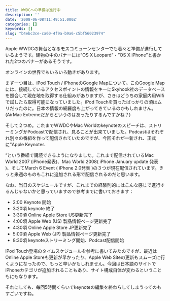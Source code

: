 ```yaml
---
title: WWDCへの準備は進行中
description: ''
date: '2008-06-08T11:49:51.000Z'
categories: []
keywords: []
slug: "b4ebc3ce-ca60-4f9a-b9a6-c5bf56023974"
---
```

Apple WWDCの舞台となるモスコミューンセンターでも着々と準備が進行しているようです。建物の中のバナーには”OS X Leopard”・”OS X iPhone”と書かれた2つのバナーがあるそうです。

オンラインの世界でもいろいろ動きがあります。

まず一つ目は、iPod Touch / iPhoneのGoogle Mapについて。このGoogle Mapには、接続しているアクセスポイントの情報をキーにSkyhook社のデータベースを照合して現在地を取得する仕組みがありますが、さきほどうちの家庭内用Wifiで試したら取得可能になっていました。iPod Touchを買ったばっかりの頃はムリだったのに。日本の情報の網羅度も上がってきているのかもしれません。(AirMac Extremeだからというのはあったりするんですかね？)

そして２つめ。これまでWWDCやMac Worldのkeynoteのスピーチは、ストリーミングかPodcastで配信され、見ることが出来ていました。Podcastはそれぞれ別々の番組を作って配信されていたのですが、今回それが一新され、正式に”Apple Keynotes

“という番組で購読できるようになりました。これまで配信されているMac World 2007 (iPhone発表)、Mac World 2008( iPhone January update 発表 )、そしてMarch 6 Event ( iPhone 2.0発表 )の３つが現在配信されています。きっと来週のものもこれに追加される形で配信されるのだと思います。

なお、当日のスケジュールですが、これまでの経験則的にはこんな感じで進行するんじゃないかと思っていますので参考までに書いておきます：

*   2:00 Keynote 開始
*   3:20頃 keynote 終了
*   3:30頃 Online Apple Store US更新完了
*   4:00頃 Apple Web (US) 製品情報ページ更新完了
*   4:30頃 Online Apple Store JP更新完了
*   5:00頃 Apple Web (JP) 製品情報ページ更新完了
*   8:30頃 keynoteストリーミング開始、Podcast配信開始

iPod Touch登場のタイムスケジュールを参考に書いてみたのですが、最近はOnline Apple Storeも更新が早かったり、Apple Web Siteの更新もスムーズに行くようになったので、もっと早いかもしれません。今回は日本語のサイトでiPhoneカテゴリが追加されることもあり、サイト構成自体が変わるということもにもなります。

それにしても、毎回5時間くらいでkeynoteの編集を終わらしてしまうってのもすごいですね。